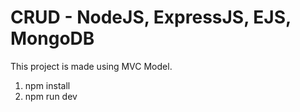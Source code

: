 # CRUD - NodeJS, ExpressJS, EJS, MongoDB
This project is made using MVC Model.
1. npm install
2. npm run dev
